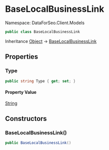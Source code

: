 # BaseLocalBusinessLink

Namespace: DataForSeo.Client.Models

```csharp
public class BaseLocalBusinessLink
```

Inheritance [Object](https://docs.microsoft.com/en-us/dotnet/api/Object) → [BaseLocalBusinessLink](./BaseLocalBusinessLink.md)

## Properties

### **Type**

```csharp
public string Type { get; set; }
```

#### Property Value

[String](https://docs.microsoft.com/en-us/dotnet/api/String)<br>

## Constructors

### **BaseLocalBusinessLink()**

```csharp
public BaseLocalBusinessLink()
```

